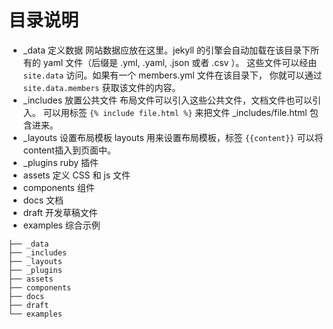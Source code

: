 # 目录说明

* _data 定义数据
  网站数据应放在这里。jekyll 的引擎会自动加载在该目录下所有的 yaml 文件（后缀是 .yml, .yaml, .json 或者 .csv ）。
  这些文件可以经由 `site.data` 访问。如果有一个 members.yml 文件在该目录下，
  你就可以通过 `site.data.members` 获取该文件的内容。
* _includes 放置公共文件
  布局文件可以引入这些公共文件，文档文件也可以引入。
  可以用标签  `{% include file.html %}` 来把文件 _includes/file.html 包含进来。
* _layouts 设置布局模板
  layouts 用来设置布局模板，标签  `{{content}}` 可以将content插入到页面中。
* _plugins ruby 插件
* assets 定义 CSS 和 js 文件
* components 组件
* docs 文档
* draft 开发草稿文件
* examples 综合示例

```
├── _data
├── _includes
├── _layouts
├── _plugins
├── assets
├── components
├── docs
├── draft
└── examples
```
